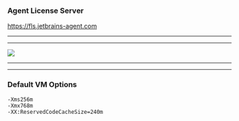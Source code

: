 ### Agent License Server
https://fls.jetbrains-agent.com
******
******
<div>
<img src="https://github.com/liangchengj/intellij_idea/blob/master/linux/help/register.jpg"/>
</div>

******
******
### Default VM Options  
```
-Xms256m
-Xmx768m
-XX:ReservedCodeCacheSize=240m
```